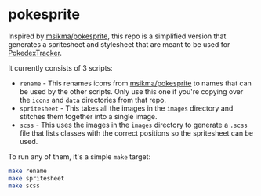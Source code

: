 # pokesprite

Inspired by [msikma/pokesprite](https://github.com/msikma/pokesprite), this repo
is a simplified version that generates a spritesheet and stylesheet that are
meant to be used for [PokedexTracker](https://pokedextracker.com).

It currently consists of 3 scripts:

- `rename` - This renames icons from
  [msikma/pokesprite](https://github.com/msikma/pokesprite) to names that can be
  used by the other scripts. Only use this one if you're copying over the
  `icons` and `data` directories from that repo.
- `spritesheet` - This takes all the images in the `images` directory and
  stitches them together into a single image.
- `scss` - This uses the images in the `images` directory to generate a `.scss`
  file that lists classes with the correct positions so the spritesheet can be
  used.

To run any of them, it's a simple `make` target:

```sh
make rename
make spritesheet
make scss
```
